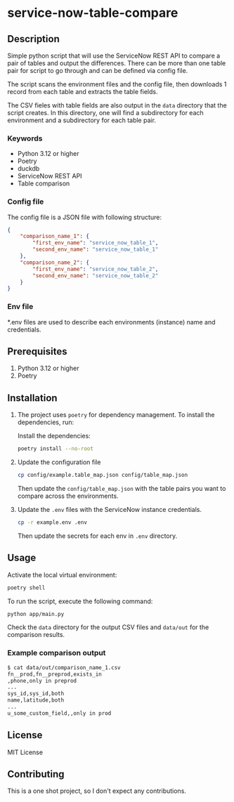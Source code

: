 # service-now-table-compare

## Description

Simple python script that will use the ServiceNow REST API to compare a pair of tables and output the differences.
There can be more than one table pair for script to go through and can be defined via config file.

The script scans the environment files and the config file, then downloads 1 record from each table and
extracts the table fields.

The CSV fieles with table fields are also output in the `data` directory that the script creates. In this directory,
one will find a subdirectory for each environment and a subdirectory for each table pair.

### Keywords

- Python 3.12 or higher
- Poetry
- duckdb
- ServiceNow REST API
- Table comparison

### Config file

The config file is a JSON file with following structure:

```json
{
    "comparison_name_1": {
        "first_env_name": "service_now_table_1",
        "second_env_name": "service_now_table_1"
    },
    "comparison_name_2": {
        "first_env_name": "service_now_table_2",
        "second_env_name": "service_now_table_2"
    }
}
```

### Env file

*.env files are used to describe each environments (instance) name and credentials.

## Prerequisites

1. Python 3.12 or higher
1. Poetry

## Installation

1. The project uses `poetry` for dependency management. To install the dependencies, run:

    Install the dependencies:

    ```sh
    poetry install --no-root
    ```

1. Update the configuration file

    ```sh
    cp config/example.table_map.json config/table_map.json
    ```

    Then update the `config/table_map.json` with the table pairs you want to compare across the environments.

1. Update the `.env` files with the ServiceNow instance credentials.

    ```sh
    cp -r example.env .env 
    ```

    Then update the secrets for each env in `.env` directory.

## Usage

Activate the local virtual environment:

```sh
poetry shell
```

To run the script, execute the following command:

```sh
python app/main.py
```

Check the `data` directory for the output CSV files and `data/out` for the comparison results.

### Example comparison output

```sh
$ cat data/out/comparison_name_1.csv
fn__prod,fn__preprod,exists_in
,phone,only in preprod
...
sys_id,sys_id,both
name,latitude,both
...
u_some_custom_field,,only in prod
```

## License

MIT License

## Contributing

This is a one shot project, so I don't expect any contributions.
